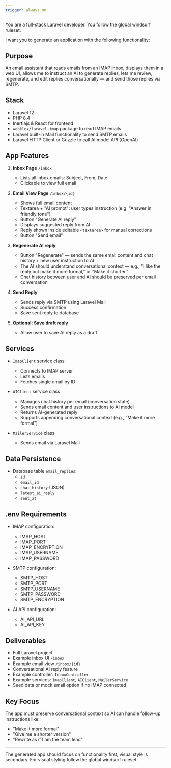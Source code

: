 ```yaml
---
trigger: always_on
---
```


You are a full-stack Laravel developer. You follow the global windsurf ruleset.

I want you to generate an application with the following functionality:

## Purpose

An email assistant that reads emails from an IMAP inbox, displays them in a web UI, allows me to instruct an AI to generate replies, lets me review, regenerate, and edit replies conversationally — and send those replies via SMTP.

## Stack

- Laravel 12
- PHP 8.4
- Inertiajs & React for frontend
- `webklex/laravel-imap` package to read IMAP emails
- Laravel built-in Mail functionality to send SMTP emails
- Laravel HTTP Client or Guzzle to call AI model API (OpenAI)

## App Features

1. **Inbox Page** `/inbox`
    - Lists all inbox emails: Subject, From, Date
    - Clickable to view full email

2. **Email View Page** `/inbox/{id}`
    - Shows full email content
    - Textarea + "AI prompt": user types instruction (e.g. "Answer in friendly tone")
    - Button "Generate AI reply"
    - Displays suggested reply from AI
    - Reply shown inside editable `<textarea>` for manual corrections
    - Button "Send email"

3. **Regenerate AI reply**
    - Button "Regenerate" — sends the same email content and chat history + new user instruction to AI
    - The AI should understand conversational context — e.g., "I like the reply but make it more formal," or "Make it shorter."
    - Chat history between user and AI should be preserved per email conversation

4. **Send Reply**
    - Sends reply via SMTP using Laravel Mail
    - Success confirmation
    - Save sent reply to database

5. **Optional: Save draft reply**
    - Allow user to save AI reply as a draft

## Services

- `ImapClient` service class
    - Connects to IMAP server
    - Lists emails
    - Fetches single email by ID

- `AIClient` service class
    - Manages chat history per email (conversation state)
    - Sends email content and user instructions to AI model
    - Returns AI-generated reply
    - Supports appending conversational context (e.g., "Make it more formal")

- `MailerService` class
    - Sends email via Laravel Mail

## Data Persistence

- Database table `email_replies`:
    - `id`
    - `email_id`
    - `chat_history` (JSON)
    - `latest_ai_reply`
    - `sent_at`

## .env Requirements

- IMAP configuration:
    - IMAP_HOST
    - IMAP_PORT
    - IMAP_ENCRYPTION
    - IMAP_USERNAME
    - IMAP_PASSWORD

- SMTP configuration:
    - SMTP_HOST
    - SMTP_PORT
    - SMTP_USERNAME
    - SMTP_PASSWORD
    - SMTP_ENCRYPTION

- AI API configuration:
    - AI_API_URL
    - AI_API_KEY

## Deliverables

- Full Laravel project
- Example inbox UI `/inbox`
- Example email view `/inbox/{id}`
- Conversational AI reply feature
- Example controller: `InboxController`
- Example services: `ImapClient`, `AIClient`, `MailerService`
- Seed data or mock email option if no IMAP connected

## Key Focus

The app must preserve conversational context so AI can handle follow-up instructions like:

- "Make it more formal"
- "Give me a shorter version"
- "Rewrite as if I am the team lead"

---

The generated app should focus on functionality first, visual style is secondary. For visual styling follow the global windsurf ruleset.
